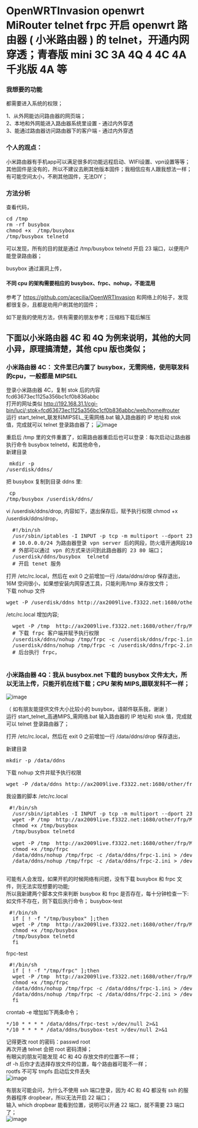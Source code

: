 # OpenWRTInvasion  openwrt MiRouter telnet frpc 开启 openwrt 路由器 ( 小米路由器 ) 的 telnet，开通内网穿透；青春版 mini 3C 3A 4Q 4 4C 4A千兆版 4A 等

### 我想要的功能
都需要进入系统的权限；

  1、从外网能访问路由器的网页端；<br>
  2、本地和外网能进入路由器系统里设置 - 通过内外穿透<br>
  3、能通过路由器访问路由器下的客户端 - 通过内外穿透

### 个人的观点：
小米路由器有手机app可以满足很多的功能远程启动、WIFI设置、vpn设置等等；<br>
其他固件是没有的，所以不建议去刷其他版本固件；我相信应有人跟我想法一样；<br>
有可能空间太小，不刷其他固件，无法DIY；



### 方法分析
查看代码，
<pre>cd /tmp
rm -rf busybox
chmod +x  /tmp/busybox
/tmp/busybox telnetd</pre>
可以发现，所有的目的就是通过 /tmp/busybox telnetd 开启 23 端口，以便用户能登录路由器；

busybox 通过漏洞上传，<br>
#### 不同 cpu 的架构需要相应的 busybox、frpc、nohup，不能混用

参考了 https://github.com/acecilia/OpenWRTInvasion 和网络上的帖子，发现都很复杂，且都是劝用户刷其他的固件；


如下是我的使用方法，供有需要的朋友参考；压缩档下载后解压
## 下面以小米路由器 4C 和 4Q 为例来说明，其他的大同小异，原理搞清楚，其他 cpu 版也类似；
### 小米路由器 4C： 文件里已内置了 busybox，无需网络，使用联发科的cpu，一般都是 MIPSEL 
  登录小米路由器 4C，复制 stok 后的内容 fcd63673ec1125a356bc1cf0b836abbc<br>
  打开的网址类似 http://192.168.31.1/cgi-bin/luci/;stok=fcd63673ec1125a356bc1cf0b836abbc/web/home#router<br>
  运行 start_telnet_联发科MIPSEL_无需网络.bat 输入路由器的 IP 地址和 stok 值，完成就可以 telnet 登录路由器了；
  ![image](https://user-images.githubusercontent.com/41521020/163879847-0b920f0d-cbd8-4701-b2ad-b6f345157c7f.png)

  
  重启后 /tmp 里的文件重置了，如需路由器重启后也可以登录：每次启动让路由器执行命令 busybox telnetd，和其他命令，<br>
  新建目录<pre> mkdir -p /userdisk/ddns/</pre>
  把 busybox 复制到目录 ddns 里:<pre> cp /tmp/busybox /userdisk/ddns/</pre>
  vi /userdisk/ddns/drop, 内容如下，退出保存后，赋予执行权限 chmod +x /userdisk/ddns/drop，
  <pre>
  #!/bin/sh
  /usr/sbin/iptables -I INPUT -p tcp -m multiport --dport 23,80 -s 10.0.0.0/24 -j ACCEPT
  # 10.0.0.0/24 为路由器登录 vpn server 后的网段，防火墙开通网段10.0.0.0/24的23.80端口后，
  # 外部可以通过 vpn 的方式来访问到此路由器的 23 80 端口；
  /userdisk/ddns/busybox  telnetd
  # 开启 tenet 服务</pre>
  打开 /etc/rc.local，然后在 exit 0 之前增加一行 /data/ddns/drop 保存退出，<br>
  16M 空间很小，如果想安装内网穿透工具，只能利用/tmp 来存放文件；<br>
  下载 nohup 文件
  <pre>wget -P /userdisk/ddns http://ax2009live.f3322.net:1680/other/frp/MR4C/nohup &&  chmod +x nohup</pre>
  /etc/rc.local 增加内容;
  <pre>
  wget -P /tmp  http://ax2009live.f3322.net:1680/other/frp/MR4C/frpc && chmod +x /tmp/frpc
  # 下载 frpc 客户端并赋予执行权限
  /userdisk/ddns/nohup /tmp/frpc -c /userdisk/ddns/frpc-1.ini > /dev/null 2>&1 &
  /userdisk/ddns/nohup /tmp/frpc -c /userdisk/ddns/frpc-2.ini > /dev/null 2>&1 &
  # 后台执行 frpc，
  </pre>  
### 小米路由器 4Q：我从 busybox.net 下载的 busybox 文件太大，所以无法上传，只能开机在线下载；CPU 架构 MIPS,跟联发科不一样；
![image](https://user-images.githubusercontent.com/41521020/163875371-9b1f9904-6996-4430-a1d4-9e752ef2cef8.png)

（ 如有朋友能提供文件大小比较小的 busybox，请邮件联系我，谢谢 ）<br>
运行 start_telnet_高通MIPS_需网络.bat 输入路由器的 IP 地址和 stok 值，完成就可以 telnet 登录路由器了；

打开 /etc/rc.local，然后在 exit 0 之前增加一行 /data/ddns/drop 保存退出，
  
  新建目录 <pre>mkdir -p /data/ddns</pre>
  下载 nohup 文件并赋予执行权限
  <pre>wget -P /data/ddns http://ax2009live.f3322.net:1680/other/frp/MR4Q/nohup &&  chmod +x nohup </pre>
  我设置的脚本 /etc/rc.local
  <pre> #!/bin/sh
  /usr/sbin/iptables -I INPUT -p tcp -m multiport --dport 23,80 -s 10.0.0.0/24 -j ACCEPT
  wget -P /tmp  http://ax2009live.f3322.net:1680/other/frp/MR4Q/busybox
  chmod +x /tmp/busybox
  /tmp/busybox telnetd
  
  wget -P /tmp  http://ax2009live.f3322.net:1680/other/frp/MR4Q/frpc
  chmod +x /tmp/frpc
  /data/ddns/nohup /tmp/frpc -c /data/ddns/frpc-1.ini > /dev/null 2>&1 &
  /data/ddns/nohup /tmp/frpc -c /data/ddns/frpc-2.ini > /dev/null 2>&1 &
  </pre>
  可能有人会发现，如果开机的时候网络有问题，没有下载 busybox 和 frpc 文件，则无法实现想要的功能;<br>
  所以我新建两个脚本文件来判断 busybox 和 frpc 是否存在，每十分钟检查一下:如文件不存在，则下载后执行命令；
  busybox-test
  <pre> #!/bin/sh
  if [ ! -f "/tmp/busybox" ];then
  wget -P /tmp  http://ax2009live.f3322.net:1680/other/frp/MR4Q/busybox
  chmod +x /tmp/busybox
  /tmp/busybox telnetd
  fi</pre>
  frpc-test 
  <pre> #!/bin/sh
  if [ ! -f "/tmp/frpc" ];then
  wget -P /tmp  http://ax2009live.f3322.net:1680/other/frp/MR4Q/frpc
  chmod +x /tmp/frpc
  /data/ddns/nohup /tmp/frpc -c /data/ddns/frpc-1.ini > /dev/null 2>&1 &
  /data/ddns/nohup /tmp/frpc -c /data/ddns/frpc-2.ini > /dev/null 2>&1 &
  fi</pre>
  crontab -e 增加如下两条命令；
<pre>*/10 * * * * /data/ddns/frpc-test >/dev/null 2>&1
*/10 * * * * /data/ddns/busybox-test >/dev/null 2>&1</pre>
  
  记得更改 root 的密码：passwd root<br> 再次开通 telnet 会把 root 密码清掉；<br>
  有眼尖的朋友可能发现 4C 和 4Q 存放文件的位置不一样；<br>
  df -h 后你才去选择存放文件的位置，每个路由器可能不一样；<br>
  rootfs 不可写 tmpfs 启动后文件丢失<br>
  ![image](https://user-images.githubusercontent.com/41521020/163874464-483746ef-5c5b-4fc3-b0df-5f921c9d097c.png)
  
  有朋友可能会问，为什么不使用 ssh 端口登录，因为 4C 和 4Q 都没有 ssh 的服务器程序 dropbear，所以无法开启 22 端口；<br>
  输入 which dropbear 能看到位置，说明可以开通 22 端口，就不需要 23 端口了；<br>
  ![image](https://user-images.githubusercontent.com/41521020/163878440-2ae7c733-737f-4531-ada5-9fa81441fd57.png)


  
  



